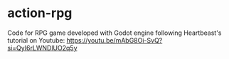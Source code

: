 # action-rpg
Code for RPG game developed with Godot engine following Heartbeast's tutorial on Youtube: https://youtu.be/mAbG8Oi-SvQ?si=QyI6rLWNDlUO2q5y
